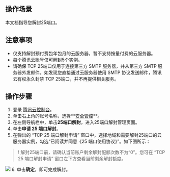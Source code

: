 ## 操作场景

本文档指导您解封25端口。

## 注意事项

- 仅支持解封预付费包年包月的云服务器，暂不支持按量付费的云服务器。
- 每个腾讯云账号仅可解封5个实例。
- 请确保 TCP 25端口仅用于连接第三方 SMTP 服务器，并从第三方 SMTP 服务器外发邮件。如发现您直接通过云服务器使用 SMTP 协议发送邮件，腾讯云有权永久封禁 TCP 25端口，并不再提供相关服务。

## 操作步骤

1. 登录 [腾讯云控制台](https://console.cloud.tencent.com/)。
2. 单击右上角的账号名称，选择**[安全管控](https://console.cloud.tencent.com/secctrl)**。
3. 在左侧导航栏中，单击**25端口解封**，进入25端口解封管理页面。
4. 单击**申请 25 端口解封**。
5. 在弹出的 “TCP 25 端口解封申请” 窗口中，选择地域和需要解封25端口的云服务器实例，勾选“已阅读并同意《25 端口使用协议》”。如下图所示：
>! 解封25端口前，请确认当前账户剩余解封配额次数不为“0”。您可在 “TCP 25 端口解封申请” 窗口左下方查看当前剩余解封额度。
>
![](https://main.qcloudimg.com/raw/14ebb11b49abe7ef93b64b5d1d07e1bc.png)
6. 单击**确定**，即可完成解封。

